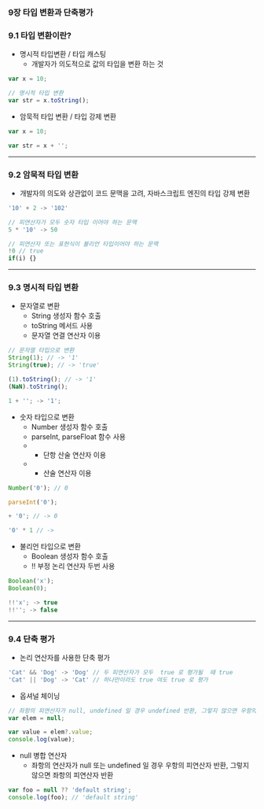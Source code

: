 ### 9장 타입 변환과 단축평가


### 9.1 타입 변환이란?

- 명시적 타입변환 / 타입 캐스팅
    - 개발자가 의도적으로 값의 타입을 변환 하는 것

```jsx
var x = 10;

// 명시적 타입 변환
var str = x.toString();
```

- 암묵적 타입 변환 / 타입 강제 변환

```jsx
var x = 10;

var str = x + '';
```

---

### 9.2 암묵적 타입 변환

- 개발자의 의도와 상관없이 코드 문맥을 고려, 자바스크립트 엔진의 타입 강제 변환

```jsx
'10' + 2 -> '102'

// 피연산자가 모두 숫자 타입 이어야 하는 문맥
5 * '10' -> 50

// 피연산자 또는 표현식이 불리언 타입이어야 하는 문맥
!0 // true
if(i) {}
```

---

### 9.3 명시적 타입 변환

- 문자열로 변환
    - String 생성자 함수 호출
    - toString 메서드 사용
    - 문자열 연결 연산자 이용

```jsx
// 문자열 타입으로 변환
String(1); // -> '1'
String(true); // -> 'true'

(1).toString(); // -> '1'
(NaN).toString(); 

1 + ''; -> '1';

```

- 숫자 타입으로 변환
    - Number 생성자 함수 호출
    - parseInt, parseFloat 함수 사용
    - + 단항 산술 연산자 이용
    - * 산술 연산자 이용

```jsx
Number('0'); // 0

parseInt('0');

+ '0'; // -> 0

'0' * 1 // -> 
```

- 불리언 타입으로 변환
    - Boolean 생성자 함수 호출
    - !! 부정 논리 연산자 두번 사용

```jsx
Boolean('x');
Boolean(0);

!!'x'; -> true
!!''; -> false
```

---

### 9.4 단축 평가

- 논리 연산자를 사용한 단축 평가

```jsx
'Cat' && 'Dog' -> 'Dog' // 두 피연산자가 모두  true 로 평가될  때 true
'Cat' || 'Dog' -> 'Cat' // 하나만이라도 true 여도 true 로 평가
```

- 옵셔널 체이닝

```jsx
// 좌항의 피연산자가 null, undefined 일 경우 undefined 반환, 그렇지 않으면 우항의 프로퍼티 참조
var elem = null;

var value = elem?.value;
console.log(value);
```

- null 병합 연산자
    - 좌항의 연산자가 null 또는 undefined 일 경우 우항의 피연산자 반환, 그렇지 않으면 좌항의 피연산자 반환

```jsx
var foo = null ?? 'default string';
console.log(foo); // 'default string'
```
